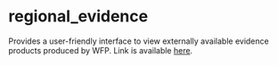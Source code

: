 # regional_evidence
 
Provides a user-friendly interface to view externally available evidence products produced by WFP.
Link is available [here]([url](https://ctedja.github.io/regional_evidence)).
